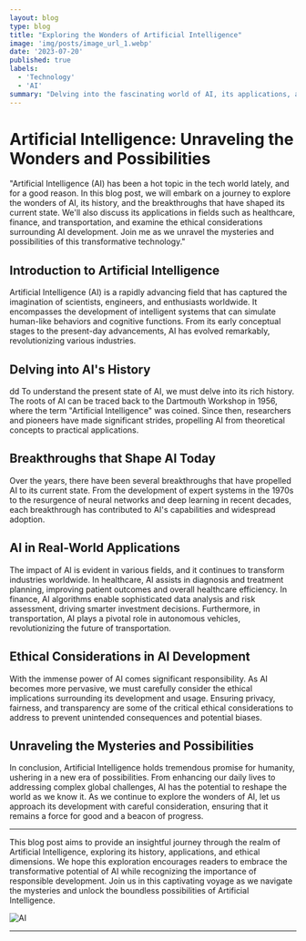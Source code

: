 ```yaml
---
layout: blog
type: blog
title: "Exploring the Wonders of Artificial Intelligence"
image: 'img/posts/image_url_1.webp'
date: '2023-07-20'
published: true
labels:
  - 'Technology'
  - 'AI'
summary: "Delving into the fascinating world of AI, its applications, and its potential impact on various industries."
---
```


# **Artificial Intelligence: Unraveling the Wonders and Possibilities**

"Artificial Intelligence (AI) has been a hot topic in the tech world lately, and for a good reason. In this blog post, we will embark on a journey to explore the wonders of AI, its history, and the breakthroughs that have shaped its current state. We'll also discuss its applications in fields such as healthcare, finance, and transportation, and examine the ethical considerations surrounding AI development. Join me as we unravel the mysteries and possibilities of this transformative technology."

## Introduction to Artificial Intelligence

Artificial Intelligence (AI) is a rapidly advancing field that has captured the imagination of scientists, engineers, and enthusiasts worldwide. It encompasses the development of intelligent systems that can simulate human-like behaviors and cognitive functions. From its early conceptual stages to the present-day advancements, AI has evolved remarkably, revolutionizing various industries.

## Delving into AI's History
dd
To understand the present state of AI, we must delve into its rich history. The roots of AI can be traced back to the Dartmouth Workshop in 1956, where the term "Artificial Intelligence" was coined. Since then, researchers and pioneers have made significant strides, propelling AI from theoretical concepts to practical applications.

## Breakthroughs that Shape AI Today

Over the years, there have been several breakthroughs that have propelled AI to its current state. From the development of expert systems in the 1970s to the resurgence of neural networks and deep learning in recent decades, each breakthrough has contributed to AI's capabilities and widespread adoption.

## AI in Real-World Applications

The impact of AI is evident in various fields, and it continues to transform industries worldwide. In healthcare, AI assists in diagnosis and treatment planning, improving patient outcomes and overall healthcare efficiency. In finance, AI algorithms enable sophisticated data analysis and risk assessment, driving smarter investment decisions. Furthermore, in transportation, AI plays a pivotal role in autonomous vehicles, revolutionizing the future of transportation.

## Ethical Considerations in AI Development

With the immense power of AI comes significant responsibility. As AI becomes more pervasive, we must carefully consider the ethical implications surrounding its development and usage. Ensuring privacy, fairness, and transparency are some of the critical ethical considerations to address to prevent unintended consequences and potential biases.

## Unraveling the Mysteries and Possibilities

In conclusion, Artificial Intelligence holds tremendous promise for humanity, ushering in a new era of possibilities. From enhancing our daily lives to addressing complex global challenges, AI has the potential to reshape the world as we know it. As we continue to explore the wonders of AI, let us approach its development with careful consideration, ensuring that it remains a force for good and a beacon of progress.

---

This blog post aims to provide an insightful journey through the realm of Artificial Intelligence, exploring its history, applications, and ethical dimensions. We hope this exploration encourages readers to embrace the transformative potential of AI while recognizing the importance of responsible development. Join us in this captivating voyage as we navigate the mysteries and unlock the boundless possibilities of Artificial Intelligence.

![AI](image_url_1.jpg)

---
